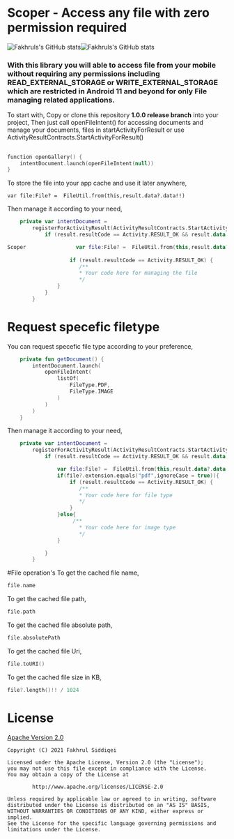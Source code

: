 # Scoper - Access any file with zero permission required
![Fakhruls's GitHub stats](https://img.shields.io/static/v1?label=&message=Android11&color=green)![Fakhruls's GitHub stats](https://img.shields.io/static/v1?label=&message=READY&color=orange)

<h3>With this library you will able to access file from your mobile without requiring any permissions including READ_EXTERNAL_STORAGE or WRITE_EXTERNAL_STORAGE which are restricted in Android 11 and beyond for only File managing related applications.</h3>

To start with, 
Copy or clone this repository  **1.0.0 release branch** into your project,
Then just call openFileIntent() for accessing documents and manage your documents, files in startActivityForResult or use ActivityResultContracts.StartActivityForResult()
##
```kotlin
function openGallery() {
    intentDocument.launch(openFileIntent(null))
}
```
To store the file into your app cache and use it later anywhere,
```
var file:File? =  FileUtil.from(this,result.data?.data!!)
```
Then manage it according to your need,
```kotlin
    private var intentDocument =
        registerForActivityResult(ActivityResultContracts.StartActivityForResult()) { result ->
            if (result.resultCode == Activity.RESULT_OK && result.data != null) {

Scoper                var file:File? =  FileUtil.from(this,result.data?.data!!)
	
                    if (result.resultCode == Activity.RESULT_OK) {
                       /**
                       * Your code here for managing the file
                       */
                }
            }
        }
```
# Request specefic filetype
You can request specefic file type according to your preference,

```kotlin
    private fun getDocument() {
        intentDocument.launch(
            openFileIntent(
                listOf(
                    FileType.PDF,
                    FileType.IMAGE
                )
            )
        )
    }
```
Then manage it according to your need,
```kotlin
    private var intentDocument =
        registerForActivityResult(ActivityResultContracts.StartActivityForResult()) { result ->
            if (result.resultCode == Activity.RESULT_OK && result.data != null) {

                var file:File? =  FileUtil.from(this,result.data?.data!!)
                if(file?.extension.equals("pdf",ignoreCase = true)){
                    if (result.resultCode == Activity.RESULT_OK) {
                       /**
                       * Your code here for file type
                       */
                    }
                }else{
                     /**
                       * Your code here for image type
                       */
                }

            }
        }
```
#File operation's
To get the cached file name,
```kotlin
file.name
```
To get the cached file path,
```kotlin
file.path
```
To get the cached file absolute path,
```kotlin
file.absolutePath
```
To get the cached file Uri,
```kotlin
file.toURI()
```
To get the cached file size in KB,
```kotlin
file?.length()!! / 1024
```

# License
[Apache Version 2.0](http://www.apache.org/licenses/LICENSE-2.0.html)
```
Copyright (C) 2021 Fakhrul Siddiqei

Licensed under the Apache License, Version 2.0 (the "License");
you may not use this file except in compliance with the License.
You may obtain a copy of the License at

		http://www.apache.org/licenses/LICENSE-2.0

Unless required by applicable law or agreed to in writing, software
distributed under the License is distributed on an "AS IS" BASIS,
WITHOUT WARRANTIES OR CONDITIONS OF ANY KIND, either express or implied.
See the License for the specific language governing permissions and
limitations under the License.
```
